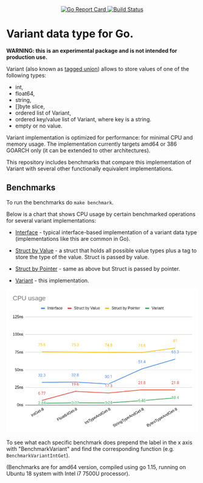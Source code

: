 <p align="center">
  <a href="https://goreportcard.com/report/github.com/tigrannajaryan/govariant">
    <img alt="Go Report Card" src="https://goreportcard.com/badge/github.com/tigrannajaryan/govariant?style=for-the-badge">
  </a>
  <a href="https://circleci.com/gh/tigrannajaryan/govariant">
    <img alt="Build Status" src="https://img.shields.io/circleci/build/github/tigrannajaryan/govariant?style=for-the-badge">
  </a>
</p>

# Variant data type for Go.

**WARNING: this is an experimental package and is not intended for
production use.**

Variant (also known as [tagged union](https://en.wikipedia.org/wiki/Tagged_union)) allows to store values of one of the following types:

- int,
- float64,
- string,
- []byte slice,
- ordered list of Variant,
- ordered key/value list of Variant, where key is a string.
- empty or no value.

Variant implementation is optimized for performance: for minimal CPU and
memory usage. The implementation currently targets amd64 or 386 GOARCH 
only (it can be extended to other architectures).

This repository includes benchmarks that compare this implementation
of Variant with several other functionally equivalent implementations.

## Benchmarks

To run the benchmarks do `make benchmark`.

Below is a chart that shows CPU usage by certain benchmarked
operations for several variant implementations:

- [Interface](internal/interfacev/interfacev.go) - typical
  interface-based implementation of a variant
  data type (implementations like this are common in Go).
  
- [Struct by Value](internal/plainstruct/plainstruct.go) - a struct
  that holds all possible value types plus
  a tag to store the type of the value. Struct is passed by value.
  
- [Struct by Pointer](internal/ptrstruct/ptrstruct.go) - same as
  above but Struct is passed by pointer.

- [Variant](variant/variant.go) - this implementation.

![CPU Usage](benchmark/cpu_usage.png)

To see what each specific benchmark does prepend the label in the
x axis with "BenchmarkVariant" and find the corresponding function
(e.g. `BenchmarkVariantIntGet`).

(Benchmarks are for amd64 version, compiled using go 1.15, running
on Ubuntu 18 system with Intel i7 7500U processor).
